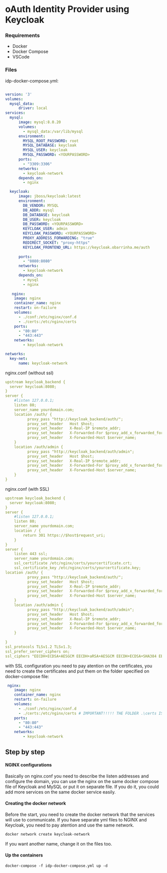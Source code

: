 # oAuth Identity Provider using Keycloak



### Requirements
- Docker
- Docker Compose
- VSCode


### Files

idp-docker-compose.yml:

``` yml

version: '3'
volumes:
  mysql_data:
      driver: local
services:
  mysql:
      image: mysql:8.0.20
      volumes:
        - mysql_data:/var/lib/mysql
      environment:
        MYSQL_ROOT_PASSWORD: root
        MYSQL_DATABASE: keycloak
        MYSQL_USER: keycloak
        MYSQL_PASSWORD: <YOURPASSWORD>
      ports:
        - "3309:3306"
      networks:
        - keycloak-network
      depends_on:
        - nginx

  keycloak:
      image: jboss/keycloak:latest
      environment:
        DB_VENDOR: MYSQL
        DB_ADDR: mysql
        DB_DATABASE: keycloak
        DB_USER: keycloak
        DB_PASSWORD: <YOURPASSWORD>
        KEYCLOAK_USER: admin
        KEYCLOAK_PASSWORD: <YOURPASSWORD>
        PROXY_ADDRESS_FORWARDING: "true"
        REDIRECT_SOCKET: "proxy-https"
        KEYCLOAK_FRONTEND_URL: https://keycloak.obarrinha.me/auth
       
      ports:
        - "8080:8080"
      networks:
        - keycloak-network
      depends_on:
        - mysql
        - nginx
        
   nginx:
    image: nginx
    container_name: nginx
    restart: on-failure
    volumes:
      - ./conf:/etc/nginx/conf.d
      - ./certs:/etc/nginx/certs
    ports:
      - "80:80"
      - "443:443"
    networks:
        - keycloak-network

networks:
  key-net:    
      name: keycloak-network

```

nginx.conf (without ssl)

``` yml
upstream keycloak_backend {
  server keycloak:8080;
}
server {
    #listen 127.0.0.1;
    listen 80;
    server_name yourdomain.com;
    location /auth/ {
          proxy_pass "http://keycloak_backend/auth/";
          proxy_set_header   Host $host;
          proxy_set_header   X-Real-IP $remote_addr;
          proxy_set_header   X-Forwarded-For $proxy_add_x_forwarded_for;
          proxy_set_header   X-Forwarded-Host $server_name;
    }
    location /auth/admin {
          proxy_pass "http://keycloak_backend/auth/admin";
          proxy_set_header   Host $host;
          proxy_set_header   X-Real-IP $remote_addr;
          proxy_set_header   X-Forwarded-For $proxy_add_x_forwarded_for;
          proxy_set_header   X-Forwarded-Host $server_name;
    }
}
```


nginx.conf (with SSL)

``` yml
upstream keycloak_backend {
  server keycloak:8080;
}
server {
    #listen 127.0.0.1;
    listen 80;
    server_name yourdomain.com;
    location / {
        return 301 https://$host$request_uri;
    }
}
server {
    listen 443 ssl;
    server_name yourdomain.com;
    ssl_certificate /etc/nginx/certs/yourcertificate.crt;
    ssl_certificate_key /etc/nginx/certs/yourcertificate.key;
location /auth/ {
          proxy_pass "http://keycloak_backend/auth/";
          proxy_set_header   Host $host;
          proxy_set_header   X-Real-IP $remote_addr;
          proxy_set_header   X-Forwarded-For $proxy_add_x_forwarded_for;
          proxy_set_header   X-Forwarded-Host $server_name;
    }
    location /auth/admin {
          proxy_pass "http://keycloak_backend/auth/admin";
          proxy_set_header   Host $host;
          proxy_set_header   X-Real-IP $remote_addr;
          proxy_set_header   X-Forwarded-For $proxy_add_x_forwarded_for;
          proxy_set_header   X-Forwarded-Host $server_name;
    }
 
}
ssl_protocols TLSv1.2 TLSv1.3;
ssl_prefer_server_ciphers on;
ssl_ciphers "EECDH+ECDSA+AESGCM EECDH+aRSA+AESGCM EECDH+ECDSA+SHA384 EECDH+ECDSA+SHA256 EECDH+aRSA+SHA384 EECDH+aRSA+SHA256 EECDH+aRSA+RC4 EECDH EDH+aRSA RC4 !aNULL !eNULL !LOW !3DES !MD5 !EXP !PSK !SRP !DSS";
```

with SSL configuration you need to pay atention on the certificates, you need to create the certificates and put them on the folder specified on docker-compose file:

```yml
 nginx:
    image: nginx
    container_name: nginx
    restart: on-failure
    volumes:
      - ./conf:/etc/nginx/conf.d 
      - ./certs:/etc/nginx/certs # IMPORTANT!!!!! THE FOLDER .\certs IS THE CERTIFICATES LOCATION 
    ports:
      - "80:80"
      - "443:443"
    networks:
        - keycloak-network

```


## Step by step

#### NGINX configurations

Basically on nginx.conf you need to describe the listen addresses and configure the domain, you can use the nginx on the same docker compose file of Keycloak and MySQL or put it on separate file. If you do it, you could add more services on the same docker service easily.


#### Creating the docker network

Before the start, you need to create the docker network that the services will use to communicate. If you have separate yml files to NGINX and Keycloak, you need to pay atention and use the same network.

```sh
docker network create keycloak-network
```
If you want another name, change it on the files too.


#### Up the containers

```
docker-compose -f idp-docker-compose.yml up -d
```





